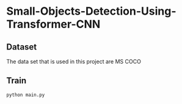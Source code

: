 # Small-Objects-Detection-Using-Transformer-CNN
## Dataset
The data set that is used in this project are MS COCO
## Train
```
python main.py
```
